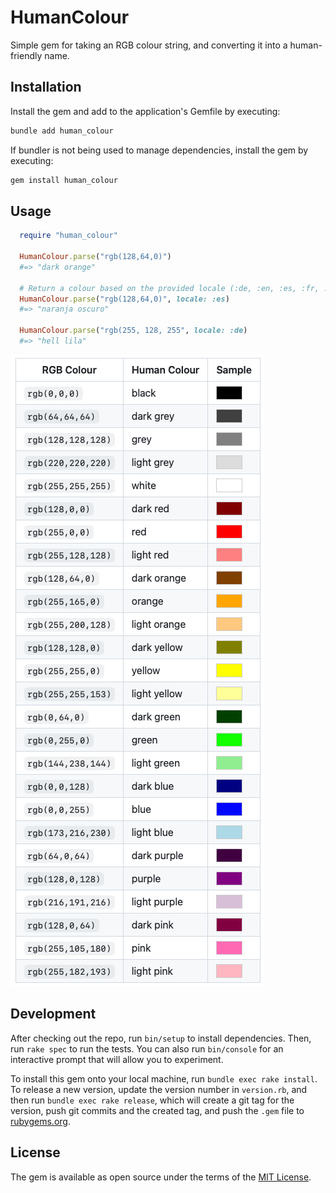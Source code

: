 # HumanColour

Simple gem for taking an RGB colour string, and converting it into a human-friendly name.

## Installation

Install the gem and add to the application's Gemfile by executing:

```bash
bundle add human_colour
```

If bundler is not being used to manage dependencies, install the gem by executing:

```bash
gem install human_colour
```

## Usage

```ruby
  require "human_colour"

  HumanColour.parse("rgb(128,64,0)")
  #=> "dark orange"

  # Return a colour based on the provided locale (:de, :en, :es, :fr, :it, :pt)
  HumanColour.parse("rgb(128,64,0)", locale: :es)
  #=> "naranja oscuro"

  HumanColour.parse("rgb(255, 128, 255", locale: :de)
  #=> "hell lila"
```

![alt text](https://github.com/mconnell/human_colour/blob/main/doc/colours.png?raw=true)

## Development

After checking out the repo, run `bin/setup` to install dependencies. Then, run `rake spec` to run the tests. You can also run `bin/console` for an interactive prompt that will allow you to experiment.

To install this gem onto your local machine, run `bundle exec rake install`. To release a new version, update the version number in `version.rb`, and then run `bundle exec rake release`, which will create a git tag for the version, push git commits and the created tag, and push the `.gem` file to [rubygems.org](https://rubygems.org).

## License

The gem is available as open source under the terms of the [MIT License](https://opensource.org/licenses/MIT).
